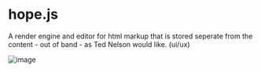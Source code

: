 # hope.js
A render engine and editor for html markup that is stored seperate from the content - out of band - as Ted Nelson would like. (ui/ux)

![image](https://user-images.githubusercontent.com/123137817/214347730-68e8f986-5d42-42bd-a060-be0ef278c9e8.png)
